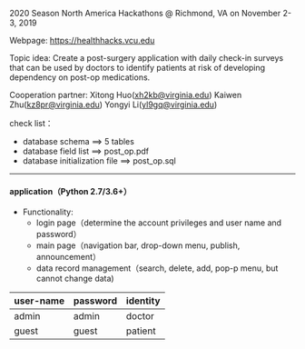 2020 Season North America Hackathons @ Richmond, VA on November 2-3, 2019

Webpage: https://healthhacks.vcu.edu

Topic idea: Create a post-surgery application with daily check-in surveys that can be 
		  used by doctors to identify patients at risk of developing dependency on 
		  post-op medications.


Cooperation partner: Xitong Huo(xh2kb@virginia.edu)
				 Kaiwen Zhu(kz8pr@virginia.edu)
				 Yongyi Li(yl9gq@virginia.edu)


check list：
- database schema ==> 5 tables 
- database field list ==> post_op.pdf
- database initialization file ==> post_op.sql
-----
#### application（Python 2.7/3.6+）
- Functionality:
  - login page（determine the account privileges and user name and password）
  - main page（navigation bar, drop-down menu, publish, announcement）
  - data record management（search, delete, add, pop-p menu, but cannot change data)


user-name | password | identity 
---|--- |--- 
admin| admin | doctor 
guest | guest | patient 
